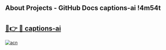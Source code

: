 ## About Projects - GitHub Docs captions-ai !4m54t

# <h2><a href="https://andorid.site?title=captions-ai&ref=19M">🔗👉 🔴 captions-ai</a></h2>

[![acn](https://github.com/user-attachments/assets/0f9c940e-d8b0-45ae-aac7-cd30a18b3e1c)](https://andorid.site?title=captions-ai&ref=19M)
